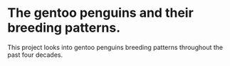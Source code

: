 # The gentoo penguins and their breeding patterns.  
This project looks into gentoo penguins breeding patterns throughout the past four decades. 
